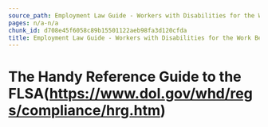 ```yaml
---
source_path: Employment Law Guide - Workers with Disabilities for the Work Being Performed.md
pages: n/a-n/a
chunk_id: d708e45f6058c89b15501122aeb98fa3d120cfda
title: Employment Law Guide - Workers with Disabilities for the Work Being Performed
---
```

# The Handy Reference Guide to the FLSA(https://www.dol.gov/whd/regs/compliance/hrg.htm)
